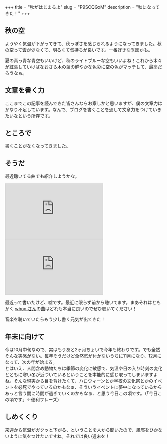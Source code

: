 +++
title = "秋がはじまるよ"
slug = "P9SCQGxM"
description = "秋になってきた！"
+++

## 秋の空

ようやく気温が下がってきて、秋っぽさを感じられるようになってきました。秋の空って雲が少なくて、明るくて気持ちが良いです。一番好きな季節かも。

夏の真っ青な青空もいいけど、秋のライトブルーな空もいいよね！これから木々が紅葉していけばなおさら木の葉の鮮やかな色彩に空の色がマッチして、最高だろうなぁ。

<!-- more -->

## 文章を書く力

ここまでこの記事を読んできた皆さんならお察しかと思いますが、僕の文章力はかなり不足しています。なんで、ブログを書くことを通して文章力をつけていきたいなという所存です。

## ところで

書くことがなくなってきました。

## そうだ

最近聴いてる曲でも紹介しようかな。

<iframe width="312" height="176" src="https://ext.nicovideo.jp/thumb/sm20658500" scrolling="no" style="border:solid 1px #ccc;" frameborder="0"><a href="https://www.nicovideo.jp/watch/sm20658500">【初音ミクappend】　雀色コンデンサ　【オリジナル曲】</a></iframe>

<iframe width="312" height="176" src="https://ext.nicovideo.jp/thumb/sm13077134" scrolling="no" style="border:solid 1px #ccc;" frameborder="0"><a href="https://www.nicovideo.jp/watch/sm13077134">【初音ミクappend】 Ameto 【オリジナル曲】</a></iframe>

最近って書いたけど、嘘です。最近に限らず前から聴いてます。まあそれはともかく [whoo さん](https://twitter.com/whoosrockq)の曲はどれも本当に良いのでぜひ聴いてください！

音楽を聴いていたらもう少し書く元気が出てきた！

## 年末に向けて

今は10月中旬なので、実はもうあと2ヶ月ちょいで今年も終わりです。でも全然そんな実感がない。毎年そうだけど全然気が付かないうちに11月になり、12月になって、次の年が始まる。<br>
とはいえ、人間含め動物たちは季節の変化に敏感で、気温や日の入り時刻の変化とともに寒い冬が近づいているということを本能的に感じ取ってしまいますよね。そんな現実から目を背けたくて、ハロウィーンとか学校の文化祭とかのイベントを必死でやっているのかもなぁ、そういうイベントに夢中になっているからあっと言う間に時間が過ぎていくのかもなぁ、と思う今日この頃です。（「今日この頃です」←便利フレーズ）

## しめくくり

来週から気温がガクッと下がる、ということを人から聞いたので、風邪をひかないように気をつけたいですね。それでは良い週末を！